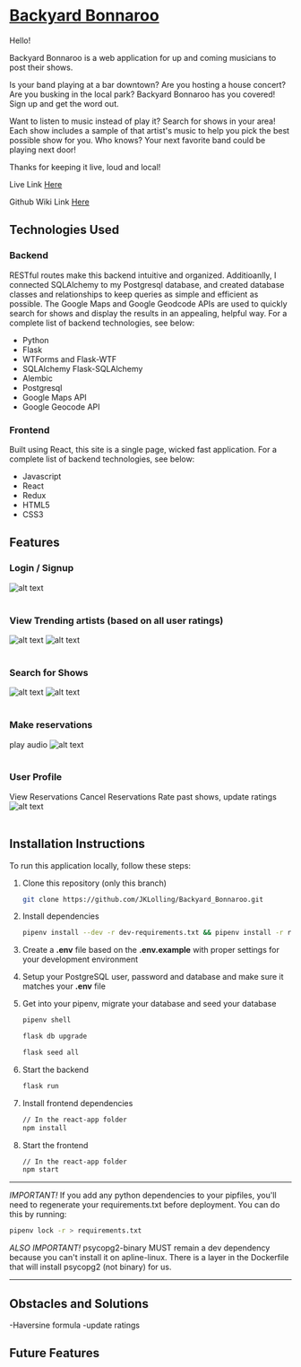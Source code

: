 # [Backyard Bonnaroo](https://backyard-bonnaroo.herokuapp.com/)

Hello! 

Backyard Bonnaroo is a web application for up and coming musicians to post their shows. 

Is your band playing at a bar downtown? Are you hosting a house concert? Are you busking in the local park? Backyard Bonnaroo has you covered! Sign up and get the word out.

Want to listen to music instead of play it? Search for shows in your area! Each show includes a sample of that artist's music to help you pick the best possible show for you. Who knows? Your next favorite band could be playing next door!

Thanks for keeping it live, loud and local!

Live Link [Here](https://backyard-bonnaroo.herokuapp.com/)

Github Wiki Link [Here](https://github.com/JKLolling/Backyard_Bonnaroo/wiki/Home/)

## Technologies Used

### Backend
RESTful routes make this backend intuitive and organized. Additioanlly, I connected SQLAlchemy to my Postgresql database, and created database classes and relationships to keep  queries as simple and efficient as possible. The Google Maps and Google Geodcode APIs are used to quickly search for shows and display the results in an appealing, helpful way. For a complete list of backend technologies, see below:
 - Python
 - Flask
 - WTForms and Flask-WTF
 - SQLAlchemy Flask-SQLAlchemy
 - Alembic 
 - Postgresql
 - Google Maps API
 - Google Geocode API
### Frontend
Built using React, this site is a single page, wicked fast application. For a complete list of backend technologies, see below:
- Javascript
- React
- Redux
- HTML5
- CSS3

## Features

### Login / Signup
![alt text](https://github.com/JKLolling/Backyard_Bonnaroo/blob/main/README_images/login.png?raw=true)
<br/><br/>
  
### View Trending artists (based on all user ratings)
![alt text](https://github.com/JKLolling/Backyard_Bonnaroo/blob/main/README_images/Splash_page.png?raw=true)
![alt text](https://github.com/JKLolling/Backyard_Bonnaroo/blob/main/README_images/trending_artists.png?raw=true)
<br/><br/>
  
### Search for Shows
![alt text](https://github.com/JKLolling/Backyard_Bonnaroo/blob/main/README_images/search_shows.png?raw=true)
![alt text](https://github.com/JKLolling/Backyard_Bonnaroo/blob/main/README_images/calendar.png?raw=true)
<br/><br/> 
  
### Make reservations
play audio
![alt text](https://github.com/JKLolling/Backyard_Bonnaroo/blob/main/README_images/play_song.png?raw=true)
<br/><br/>  
   
### User Profile
View Reservations
Cancel Reservations
Rate past shows, update ratings
![alt text](https://github.com/JKLolling/Backyard_Bonnaroo/blob/main/README_images/rate_artists.png?raw=true)
<br/><br/>  
  
## Installation Instructions

To run this application locally, follow these steps: 

1. Clone this repository (only this branch)

   ```bash
   git clone https://github.com/JKLolling/Backyard_Bonnaroo.git
   ```

2. Install dependencies

      ```bash
      pipenv install --dev -r dev-requirements.txt && pipenv install -r requirements.txt
      ```

3. Create a **.env** file based on the **.env.example** with proper settings for your
   development environment
   
4. Setup your PostgreSQL user, password and database and make sure it matches your **.env** file

5. Get into your pipenv, migrate your database and seed your database

   ```bash
   pipenv shell
   ```

   ```bash
   flask db upgrade
   ```

   ```bash
   flask seed all
   ```

6. Start the backend
   ```bash
   flask run
   ```
8. Install frontend dependencies 
   ```bash
   // In the react-app folder
   npm install
   ```
10. Start the frontend
    ```bash
    // In the react-app folder
    npm start
    ```
***
*IMPORTANT!*
   If you add any python dependencies to your pipfiles, you'll need to regenerate your requirements.txt before deployment.
   You can do this by running:

   ```bash
   pipenv lock -r > requirements.txt
   ```

*ALSO IMPORTANT!*
   psycopg2-binary MUST remain a dev dependency because you can't install it on apline-linux.
   There is a layer in the Dockerfile that will install psycopg2 (not binary) for us.
***

## Obstacles and Solutions
-Haversine formula
-update ratings



## Future Features
